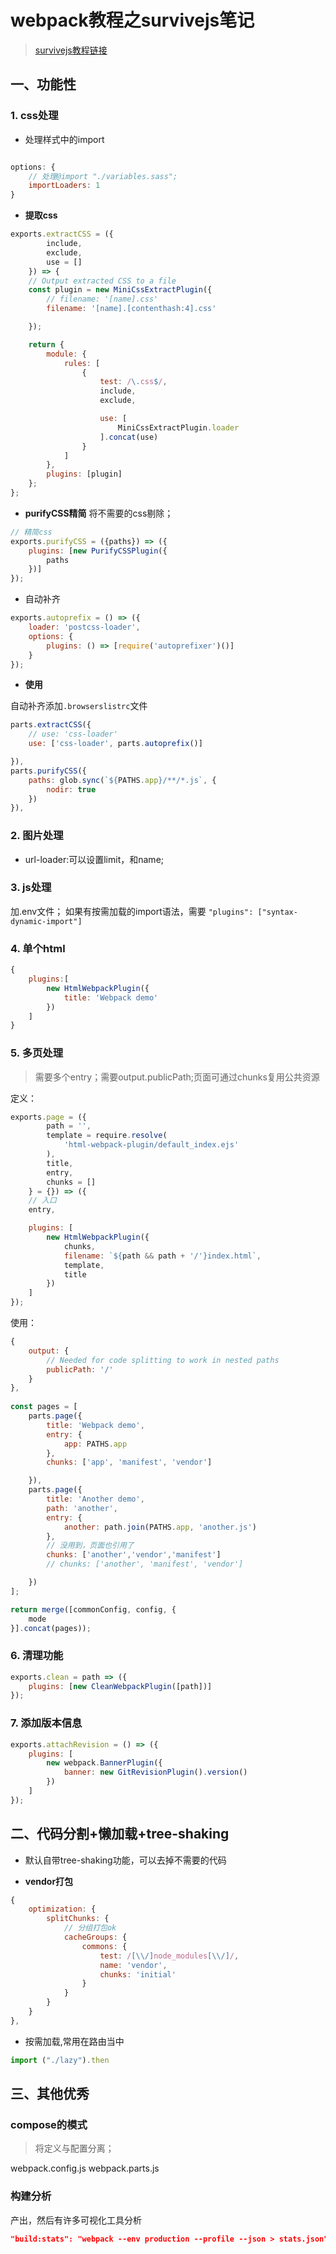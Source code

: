 # webpack教程之survivejs笔记

>[survivejs教程链接](https://survivejs.com/webpack/foreword)

##  一、功能性
###   1. css处理
- 处理样式中的import


<!--more-->

```js

options: {
    // 处理@import "./variables.sass";
    importLoaders: 1
}

```

- **提取css**

```js
exports.extractCSS = ({
        include,
        exclude,
        use = []
    }) => {
    // Output extracted CSS to a file
    const plugin = new MiniCssExtractPlugin({
        // filename: '[name].css'
        filename: '[name].[contenthash:4].css'

    });

    return {
        module: {
            rules: [
                {
                    test: /\.css$/,
                    include,
                    exclude,

                    use: [
                        MiniCssExtractPlugin.loader
                    ].concat(use)
                }
            ]
        },
        plugins: [plugin]
    };
};

```

- **purifyCSS精简**
将不需要的css剔除；

```js
// 精简css
exports.purifyCSS = ({paths}) => ({
    plugins: [new PurifyCSSPlugin({
        paths
    })]
});
```

- 自动补齐

```js
exports.autoprefix = () => ({
    loader: 'postcss-loader',
    options: {
        plugins: () => [require('autoprefixer')()]
    }
});
```

- **使用**

自动补齐添加`.browserslistrc`文件

```js
parts.extractCSS({
    // use: 'css-loader'
    use: ['css-loader', parts.autoprefix()]

}),
parts.purifyCSS({
    paths: glob.sync(`${PATHS.app}/**/*.js`, {
        nodir: true
    })
}),
```

###  2. 图片处理
- url-loader:可以设置limit，和name;

###  3. js处理

加.env文件；
如果有按需加载的import语法，需要
`"plugins": ["syntax-dynamic-import"]`


###  4. 单个html
```js
{
    plugins:[
        new HtmlWebpackPlugin({
            title: 'Webpack demo'
        })
    ]
}
```
###  5. 多页处理
> 需要多个entry；需要output.publicPath;页面可通过chunks复用公共资源

定义：
```js
exports.page = ({
        path = '',
        template = require.resolve(
            'html-webpack-plugin/default_index.ejs'
        ),
        title,
        entry,
        chunks = []
    } = {}) => ({
    // 入口
    entry,

    plugins: [
        new HtmlWebpackPlugin({
            chunks,
            filename: `${path && path + '/'}index.html`,
            template,
            title
        })
    ]
});
```

使用：

```js
{
    output: {
        // Needed for code splitting to work in nested paths
        publicPath: '/'
    }
},
    
const pages = [
    parts.page({
        title: 'Webpack demo',
        entry: {
            app: PATHS.app
        },
        chunks: ['app', 'manifest', 'vendor']

    }),
    parts.page({
        title: 'Another demo',
        path: 'another',
        entry: {
            another: path.join(PATHS.app, 'another.js')
        },
        // 没用到，页面也引用了
        chunks: ['another','vendor','manifest']
        // chunks: ['another', 'manifest', 'vendor']

    })
];

return merge([commonConfig, config, {
    mode
}].concat(pages));

```


###  6. 清理功能

```js
exports.clean = path => ({
    plugins: [new CleanWebpackPlugin([path])]
});
```

###  7. 添加版本信息

```js
exports.attachRevision = () => ({
    plugins: [
        new webpack.BannerPlugin({
            banner: new GitRevisionPlugin().version()
        })
    ]
});
```


##  二、代码分割+懒加载+tree-shaking
- 默认自带tree-shaking功能，可以去掉不需要的代码

- **vendor打包**

```js
{
    optimization: {
        splitChunks: {
            // 分组打包ok
            cacheGroups: {
                commons: {
                    test: /[\\/]node_modules[\\/]/,
                    name: 'vendor',
                    chunks: 'initial'
                }
            }
        }
    }
},
```

- 按需加载,常用在路由当中

```js
import ("./lazy").then
```

##  三、其他优秀
###  compose的模式
> 将定义与配置分离；

webpack.config.js
webpack.parts.js

###  构建分析
产出，然后有许多可视化工具分析

```json
"build:stats": "webpack --env production --profile --json > stats.json"
```


